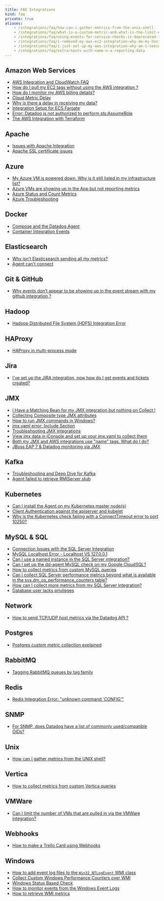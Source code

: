 ```yaml
---
title: FAQ Integrations
kind: faq
private: true
aliases:
    - /integrations/faq/how-can-i-gather-metrics-from-the-unix-shell
    - /integrations/faq/what-is-a-custom-metric-and-what-is-the-limit-on-the-number-of-custom-metrics-i-can-have
    - /integrations/faq/using-events-for-service-checks-is-deprecated-in-favor-of-monitors
    - /integrations/faq/i-removed-my-aws-ec2-integration-why-do-my-hosts-still-have-aws-tags
    - /integrations/faq/i-just-set-up-my-aws-integration-why-am-i-seeing-duplicate-hosts
    - /integrations/faq/extra-hosts-with-name-n-a-reporting-data
---
```


## Amazon Web Services

* [AWS Integration and CloudWatch FAQ][1]
* [How do I pull my EC2 tags without using the AWS integration ?][2]
* [How do I monitor my AWS billing details?][3]
* [Cloud Metric Delay][4]
* [Why is there a delay in receiving my data?][5]
* [Integration Setup for ECS Fargate][6]
* [Error: Datadog is not authorized to perform sts:AssumeRole][7]
* [The AWS Integration with Terraform][8]

## Apache

* [Issues with Apache Integration][9]
* [Apache SSL certificate issues][10]

## Azure

* [My Azure VM is powered down. Why is it still listed in my infrastructure list?][11]
* [Azure VMs are showing up in the App but not reporting metrics][12]
* [Azure Status and Count Metrics][13]
* [Azure Troubleshooting][14]

## Docker

* [Compose and the Datadog Agent][15]
* [Container Integration Events][16]

## Elasticsearch

* [Why isn't Elasticsearch sending all my metrics?][17]
* [Agent can't connect][18]

## Git & GitHub

* [Why events don't appear to be showing up in the event stream with my github integration ?][19]

## Hadoop

* [Hadoop Distributed File System (HDFS) Integration Error][20]

## HAProxy

* [HAProxy in multi-process mode][21]

## Jira

* [I've set up the JIRA integration, now how do I get events and tickets created?][22]

## JMX

* [I Have a Matching Bean for my JMX integration but nothing on Collect !][23]
* [Collecting Composite type JMX attributes][24]
* [How to run JMX commands in Windows?][25]
* [jmx.yaml error: Include Section][26]
* [Troubleshooting JMX Integrations][27]
* [View jmx data in jConsole and set up your jmx.yaml to collect them][28]
* [Both my JMX and AWS integrations use "name" tags. What do I do?][29]
* [JBoss EAP 7 & Datadog monitoring via JMX][30]

## Kafka

* [Troubleshooting and Deep Dive for Kafka][31]
* [Agent failed to retrieve RMIServer stub][32]

## Kubernetes

* [Can I install the Agent on my Kubernetes master node(s)][33]
* [Client Authentication against the apiserver and kubelet][34]
* [Why is the Kubernetes check failing with a ConnectTimeout error to port 10250?][35]

## MySQL & SQL

* [Connection Issues with the SQL Server Integration][36]
* [MySQL Localhost Error - Localhost VS 127.0.0.1][37]
* [Can I use a named instance in the SQL Server integration?][38]
* [Can I set up the dd-agent MySQL check on my Google CloudSQL?][39]
* [How to collect metrics from custom MySQL queries][40]
* [Can I collect SQL Server performance metrics beyond what is available in the sys.dm_os_performance_counters table?][41]
* [How can I collect more metrics from my SQL Server integration?][42]
* [Database user lacks privileges][43]

## Network

* [How to send TCP/UDP host metrics via the Datadog API ?][44]

## Postgres

* [Postgres custom metric collection explained][45]

## RabbitMQ

* [Tagging RabbitMQ queues by tag family][46]

## Redis

* [Redis Integration Error: "unknown command 'CONFIG'"][47]

## SNMP

* [For SNMP, does Datadog have a list of commonly used/compatible OIDs?  ][48]

## Unix

* [How can I gather metrics from the UNIX shell?][49]

## Vertica

* [How to collect metrics from custom Vertica queries][50]

## VMWare

* [Can I limit the number of VMs that are pulled in via the VMWare integration?][51]

## Webhooks

* [How to make a Trello Card using Webhooks][52]

## Windows

* [How to add event log files to the `Win32_NTLogEvent` WMI class][53]
* [Collect Custom Windows Performance Counters over WMI][54]
* [Windows Status Based Check][55]
* [How to monitor events from the Windows Event Logs][56]
* [How to retrieve WMI metrics][57]

[1]: /integrations/faq/aws-integration-and-cloudwatch-faq/
[2]: /integrations/faq/how-do-i-pull-my-ec2-tags-without-using-the-aws-integration/
[3]: /integrations/faq/how-do-i-monitor-my-aws-billing-details/
[4]: /integrations/faq/cloud-metric-delay/
[5]: /integrations/faq/why-is-there-a-delay-in-receiving-my-data/
[6]: /integrations/faq/integration-setup-ecs-fargate/
[7]: /integrations/faq/error-datadog-not-authorized-sts-assume-role/
[8]: /integrations/faq/aws-integration-with-terraform/
[9]: /integrations/faq/issues-with-apache-integration/
[10]: /integrations/faq/apache-ssl-certificate-issues/
[11]: /integrations/faq/my-azure-vm-is-powered-down-why-is-it-still-listed-in-my-infrastructure-list/
[12]: /integrations/faq/azure-vms-are-showing-up-in-the-app-but-not-reporting-metrics/
[13]: /integrations/faq/azure-status-metric/
[14]: /integrations/faq/azure-troubleshooting/
[15]: /integrations/faq/compose-and-the-datadog-agent/
[16]: /integrations/faq/container-integration-event/
[17]: /integrations/faq/why-isn-t-elasticsearch-sending-all-my-metrics/
[18]: /integrations/faq/elastic-agent-can-t-connect/
[19]: /integrations/faq/why-events-don-t-appear-to-be-showing-up-in-the-event-stream-with-my-github-integration/
[20]: /integrations/faq/hadoop-distributed-file-system-hdfs-integration-error/
[21]: /integrations/faq/haproxy-multi-process/
[22]: /integrations/faq/i-ve-set-up-the-jira-integration-now-how-do-i-get-events-and-tickets-created/
[23]: /integrations/faq/i-have-a-matching-bean-for-my-jmx-integration-but-nothing-on-collect/
[24]: /integrations/faq/collecting-composite-type-jmx-attributes/
[25]: /integrations/faq/how-to-run-jmx-commands-in-windows/
[26]: /integrations/faq/jmx-yaml-error-include-section/
[27]: /integrations/faq/troubleshooting-jmx-integrations/
[28]: /integrations/faq/view-jmx-data-in-jconsole-and-set-up-your-jmx-yaml-to-collect-them/
[29]: /integrations/faq/both-my-jmx-and-aws-integrations-use-name-tags-what-do-i-do/
[30]: /integrations/faq/jboss-eap-7-datadog-monitoring-via-jmx/
[31]: /integrations/faq/troubleshooting-and-deep-dive-for-kafka/
[32]: /integrations/faq/agent-failed-to-retrieve-rmierver-stub/
[33]: /integrations/faq/can-i-install-the-agent-on-my-kubernetes-master-node-s/
[34]: /integrations/faq/client-authentication-against-the-apiserver-and-kubelet/
[35]: /integrations/faq/why-is-the-kubernetes-check-failing-with-a-connecttimeout-error-to-port-10250/
[36]: /integrations/faq/connection-issues-with-the-sql-server-integration/
[37]: /integrations/faq/mysql-localhost-error-localhost-vs-127-0-0-1/
[38]: /integrations/faq/can-i-use-a-named-instance-in-the-sql-server-integration/
[39]: /integrations/faq/can-i-set-up-the-dd-agent-mysql-check-on-my-google-cloudsql/
[40]: /integrations/faq/how-to-collect-metrics-from-custom-mysql-queries/
[41]: /integrations/faq/can-i-collect-sql-server-performance-metrics-beyond-what-is-available-in-the-sys-dm-os-performance-counters-table-try-wmi/
[42]: /integrations/faq/how-can-i-collect-more-metrics-from-my-sql-server-integration/
[43]: /integrations/faq/database-user-lacks-privileges/
[44]: /integrations/faq/how-to-send-tcp-udp-host-metrics-via-the-datadog-api/
[45]: /integrations/faq/postgres-custom-metric-collection-explained/
[46]: /integrations/faq/tagging-rabbitmq-queues-by-tag-family/
[47]: /integrations/faq/redis-integration-error-unknown-command-config/
[48]: /integrations/faq/for-snmp-does-datadog-have-a-list-of-commonly-used-compatible-oids/
[49]: https://github.com/DataDog/Miscellany/tree/master/custom_check_shell
[50]: /integrations/faq/how-to-collect-metrics-from-custom-vertica-queries/
[51]: /integrations/faq/can-i-limit-the-number-of-vms-that-are-pulled-in-via-the-vmware-integration/
[52]: /integrations/faq/how-to-make-trello-card-using-webhooks/
[53]: /integrations/faq/how-to-add-event-log-files-to-the-win32-ntlogevent-wmi-class/
[54]: /integrations/faq/collect-custom-windows-performance-counters-over-wmi/
[55]: /integrations/faq/windows-status-based-check/
[56]: /integrations/faq/how-to-monitor-events-from-the-windows-event-logs/
[57]: /integrations/faq/how-to-retrieve-wmi-metrics/
